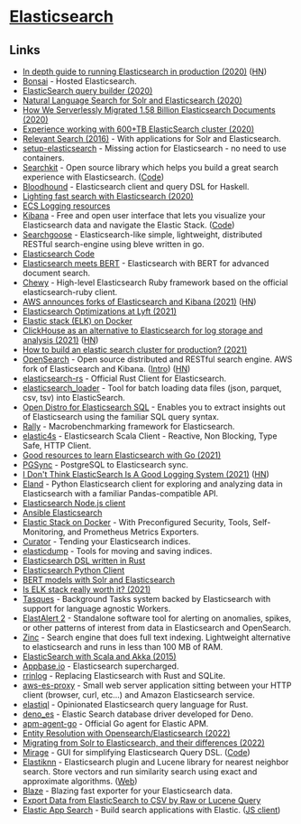 # [Elasticsearch](https://www.elastic.co/)

## Links

- [In depth guide to running Elasticsearch in production (2020)](https://facinating.tech/2020/02/22/in-depth-guide-to-running-elasticsearch-in-production/) ([HN](https://news.ycombinator.com/item?id=22396918))
- [Bonsai](https://bonsai.io/) - Hosted Elasticsearch.
- [ElasticSearch query builder (2020)](https://solovyov.net/blog/2020/elasticsearch-query-builder/)
- [Natural Language Search for Solr and Elasticsearch (2020)](https://www.youtube.com/watch?v=vSspoJ_VkMg)
- [How We Serverlessly Migrated 1.58 Billion Elasticsearch Documents (2020)](https://blog.streammonkey.com/how-we-serverlessly-migrated-1-58-billion-elasticsearch-documents-33ad3d0d7c4f)
- [Experience working with 600+TB ElasticSearch cluster (2020)](https://medium.com/botify-labs/experience-working-with-600-tb-elasticsearch-cluster-b6b5a4fa9127)
- [Relevant Search (2016)](https://www.manning.com/books/relevant-search) - With applications for Solr and Elasticsearch.
- [setup-elasticsearch](https://github.com/ankane/setup-elasticsearch) - Missing action for Elasticsearch - no need to use containers.
- [Searchkit](https://www.searchkit.co/) - Open source library which helps you build a great search experience with Elasticsearch. ([Code](https://github.com/searchkit/searchkit))
- [Bloodhound](https://github.com/bitemyapp/bloodhound) - Elasticsearch client and query DSL for Haskell.
- [Lighting fast search with Elasticsearch (2020)](https://www.webiny.com/blog/lighting-fast-search-with-elasticsearch)
- [ECS Logging resources](https://github.com/elastic/ecs-logging)
- [Kibana](https://www.elastic.co/kibana) - Free and open user interface that lets you visualize your Elasticsearch data and navigate the Elastic Stack. ([Code](https://github.com/elastic/kibana))
- [Searchgoose](https://github.com/actumn/searchgoose) - Elasticsearch-like simple, lightweight, distributed RESTful search-engine using bleve written in go.
- [Elasticsearch Code](https://github.com/elastic/elasticsearch)
- [Elasticsearch meets BERT](https://github.com/Hironsan/bertsearch) - Elasticsearch with BERT for advanced document search.
- [Chewy](https://github.com/toptal/chewy) - High-level Elasticsearch Ruby framework based on the official elasticsearch-ruby client.
- [AWS announces forks of Elasticsearch and Kibana (2021)](https://aws.amazon.com/blogs/opensource/stepping-up-for-a-truly-open-source-elasticsearch/) ([HN](https://news.ycombinator.com/item?id=25865094))
- [Elasticsearch Optimizations at Lyft (2021)](https://eng.lyft.com/elasticsearch-optimizations-at-lyft-b555dc020932)
- [Elastic stack (ELK) on Docker](https://github.com/deviantony/docker-elk)
- [ClickHouse as an alternative to Elasticsearch for log storage and analysis (2021)](https://pixeljets.com/blog/clickhouse-vs-elasticsearch/) ([HN](https://news.ycombinator.com/item?id=26316401))
- [How to build an elastic search cluster for production? (2021)](https://www.cncf.io/blog/2021/03/25/how-to-build-an-elastic-search-cluster-for-production/)
- [OpenSearch](https://github.com/opensearch-project/OpenSearch) - Open source distributed and RESTful search engine. AWS fork of Elasticsearch and Kibana. ([Intro](https://aws.amazon.com/blogs/opensource/introducing-opensearch/)) ([HN](https://news.ycombinator.com/item?id=26780848))
- [elasticsearch-rs](https://github.com/elastic/elasticsearch-rs) - Official Rust Client for Elasticsearch.
- [elasticsearch_loader](https://github.com/moshe/elasticsearch_loader) - Tool for batch loading data files (json, parquet, csv, tsv) into ElasticSearch.
- [Open Distro for Elasticsearch SQL](https://github.com/opendistro-for-elasticsearch/sql) - Enables you to extract insights out of Elasticsearch using the familiar SQL query syntax.
- [Rally](https://github.com/elastic/rally) - Macrobenchmarking framework for Elasticsearch.
- [elastic4s](https://github.com/sksamuel/elastic4s) - Elasticsearch Scala Client - Reactive, Non Blocking, Type Safe, HTTP Client.
- [Good resources to learn Elasticsearch with Go (2021)](https://www.reddit.com/r/golang/comments/ozuby8/any_good_resources_to_learn_elasticsearch_with/)
- [PGSync](https://github.com/toluaina/pgsync) - PostgreSQL to Elasticsearch sync.
- [I Don't Think ElasticSearch Is A Good Logging System (2021)](https://blog.sinkingpoint.com/posts/elasticsearch-logging/) ([HN](https://news.ycombinator.com/item?id=28679490))
- [Eland](https://github.com/elastic/eland) - Python Elasticsearch client for exploring and analyzing data in Elasticsearch with a familiar Pandas-compatible API.
- [Elasticsearch Node.js client](https://github.com/elastic/elasticsearch-js)
- [Ansible Elasticsearch](https://github.com/elastic/ansible-elasticsearch)
- [Elastic Stack on Docker](https://github.com/sherifabdlnaby/elastdocker) - With Preconfigured Security, Tools, Self-Monitoring, and Prometheus Metrics Exporters.
- [Curator](https://github.com/elastic/curator) - Tending your Elasticsearch indices.
- [elasticdump](https://github.com/elasticsearch-dump/elasticsearch-dump) - Tools for moving and saving indices.
- [Elasticsearch DSL written in Rust](https://github.com/vinted/elasticsearch-dsl-rs)
- [Elasticsearch Python Client](https://github.com/elastic/elasticsearch-py)
- [BERT models with Solr and Elasticsearch](https://github.com/DmitryKey/bert-solr-search)
- [Is ELK stack really worth it? (2021)](https://www.reddit.com/r/devops/comments/qt6isb/is_elk_stack_really_worth_it/)
- [Tasques](https://github.com/lloydmeta/tasques) - Background Tasks system backed by Elasticsearch with support for language agnostic Workers.
- [ElastAlert 2](https://github.com/jertel/elastalert2) - Standalone software tool for alerting on anomalies, spikes, or other patterns of interest from data in Elasticsearch and OpenSearch.
- [Zinc](https://github.com/prabhatsharma/zinc) - Search engine that does full text indexing. Lightweight alternative to elasticsearch and runs in less than 100 MB of RAM.
- [ElasticSearch with Scala and Akka (2015)](http://chris-zen.github.io/software/2015/05/10/elasticsearch-with-scala-and-akka.html)
- [Appbase.io](https://www.appbase.io/) - Elasticsearch supercharged.
- [rrinlog](https://github.com/nickbabcock/rrinlog) - Replacing Elasticsearch with Rust and SQLite.
- [aws-es-proxy](https://github.com/abutaha/aws-es-proxy) - Small web server application sitting between your HTTP client (browser, curl, etc...) and Amazon Elasticsearch service.
- [elastiql](https://github.com/voxjar/elastiql) - Opinionated Elasticsearch query language for Rust.
- [deno_es](https://github.com/jiawei397/deno_es) - Elastic Search database driver developed for Deno.
- [apm-agent-go](https://github.com/elastic/apm-agent-go) - Official Go agent for Elastic APM.
- [Entity Resolution with Opensearch/Elasticsearch (2022)](https://www.jocas.lt/blog/post/entity-resolution/)
- [Migrating from Solr to Elasticsearch, and their differences (2022)](https://canvatechblog.com/migrating-from-solr-to-elasticsearch-and-their-differences-c08863268c68)
- [Mirage](https://opensource.appbase.io/mirage/) - GUI for simplifying Elasticsearch Query DSL. ([Code](https://github.com/appbaseio/mirage))
- [Elastiknn](https://github.com/alexklibisz/elastiknn) - Elasticsearch plugin and Lucene library for nearest neighbor search. Store vectors and run similarity search using exact and approximate algorithms. ([Web](https://elastiknn.com/))
- [Blaze](https://github.com/unidentifieddeveloper/blaze) - Blazing fast exporter for your Elasticsearch data.
- [Export Data from ElasticSearch to CSV by Raw or Lucene Query](https://github.com/pteich/elastic-query-export)
- [Elastic App Search](https://www.elastic.co/app-search/) - Build search applications with Elastic. ([JS client](https://github.com/elastic/app-search-javascript))